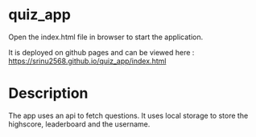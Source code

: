 # quiz_app
Open the index.html file in browser to start the application.

It is deployed on github pages and can be viewed here : https://srinu2568.github.io/quiz_app/index.html

# Description

The app uses an api to fetch questions.
It uses local storage to store the highscore, leaderboard and the username.
